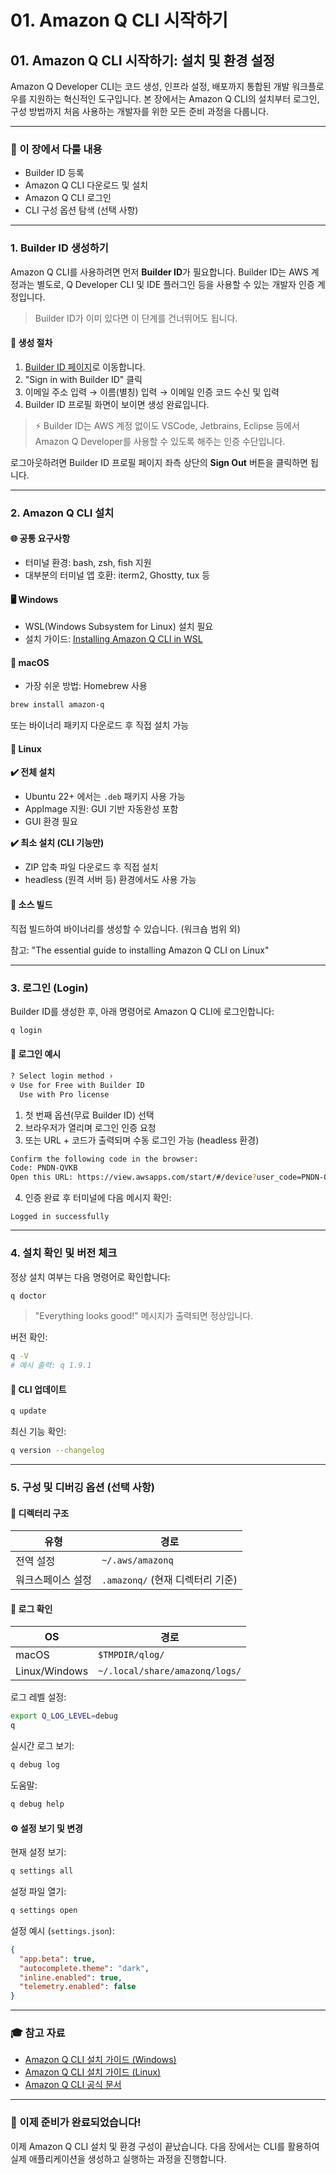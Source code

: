 # 01. Amazon Q CLI 시작하기

## 01. Amazon Q CLI 시작하기: 설치 및 환경 설정

Amazon Q Developer CLI는 코드 생성, 인프라 설정, 배포까지 통합된 개발 워크플로우를 지원하는 혁신적인 도구입니다. 본 장에서는 Amazon Q CLI의 설치부터 로그인, 구성 방법까지 처음 사용하는 개발자를 위한 모든 준비 과정을 다룹니다.

***

### 📅 이 장에서 다룰 내용

* Builder ID 등록
* Amazon Q CLI 다운로드 및 설치
* Amazon Q CLI 로그인
* CLI 구성 옵션 탐색 (선택 사항)

***

### 1. Builder ID 생성하기

Amazon Q CLI를 사용하려면 먼저 **Builder ID**가 필요합니다. Builder ID는 AWS 계정과는 별도로, Q Developer CLI 및 IDE 플러그인 등을 사용할 수 있는 개발자 인증 계정입니다.

> Builder ID가 이미 있다면 이 단계를 건너뛰어도 됩니다.

#### 🔗 생성 절차

1. [Builder ID 페이지](https://profile.aws.amazon.com/)로 이동합니다.
2. "Sign in with Builder ID" 클릭
3. 이메일 주소 입력 → 이름(별칭) 입력 → 이메일 인증 코드 수신 및 입력
4. Builder ID 프로필 화면이 보이면 생성 완료입니다.

> ⚡️ Builder ID는 AWS 계정 없이도 VSCode, Jetbrains, Eclipse 등에서 Amazon Q Developer를 사용할 수 있도록 해주는 인증 수단입니다.

로그아웃하려면 Builder ID 프로필 페이지 좌측 상단의 **Sign Out** 버튼을 클릭하면 됩니다.

***

### 2. Amazon Q CLI 설치

#### 🌐 공통 요구사항

* 터미널 환경: bash, zsh, fish 지원
* 대부분의 터미널 앱 호환: iterm2, Ghostty, tux 등

#### 🖥️ Windows

* WSL(Windows Subsystem for Linux) 설치 필요
* 설치 가이드: [Installing Amazon Q CLI in WSL](https://github.com/094459/aqd-cli-workshop)

#### 🍏 macOS

* 가장 쉬운 방법: Homebrew 사용

```bash
brew install amazon-q
```

또는 바이너리 패키지 다운로드 후 직접 설치 가능

#### 🤖 Linux

**✔️ 전체 설치**

* Ubuntu 22+ 에서는 `.deb` 패키지 사용 가능
* AppImage 지원: GUI 기반 자동완성 포함
* GUI 환경 필요

**✔️ 최소 설치 (CLI 기능만)**

* ZIP 압축 파일 다운로드 후 직접 설치
* headless (원격 서버 등) 환경에서도 사용 가능

#### 💪 소스 빌드

직접 빌드하여 바이너리를 생성할 수 있습니다. (워크숍 범위 외)

참고: "The essential guide to installing Amazon Q CLI on Linux"

***

### 3. 로그인 (Login)

Builder ID를 생성한 후, 아래 명령어로 Amazon Q CLI에 로그인합니다:

```bash
q login
```

#### 🔧 로그인 예시

```bash
? Select login method ›
✞ Use for Free with Builder ID
  Use with Pro license
```

1. 첫 번째 옵션(무료 Builder ID) 선택
2. 브라우저가 열리며 로그인 인증 요청
3. 또는 URL + 코드가 출력되며 수동 로그인 가능 (headless 환경)

```bash
Confirm the following code in the browser:
Code: PNDN-QVKB
Open this URL: https://view.awsapps.com/start/#/device?user_code=PNDN-QVKB
```

4. 인증 완료 후 터미널에 다음 메시지 확인:

```
Logged in successfully
```

***

### 4. 설치 확인 및 버전 체크

정상 설치 여부는 다음 명령어로 확인합니다:

```bash
q doctor
```

> "Everything looks good!" 메시지가 출력되면 정상입니다.

버전 확인:

```bash
q -V
# 예시 출력: q 1.9.1
```

#### 🔄 CLI 업데이트

```bash
q update
```

최신 기능 확인:

```bash
q version --changelog
```

***

### 5. 구성 및 디버깅 옵션 (선택 사항)

#### 📂 디렉터리 구조

| 유형        | 경로                       |
| --------- | ------------------------ |
| 전역 설정     | `~/.aws/amazonq`         |
| 워크스페이스 설정 | `.amazonq/` (현재 디렉터리 기준) |

#### 🔎 로그 확인

| OS            | 경로                             |
| ------------- | ------------------------------ |
| macOS         | `$TMPDIR/qlog/`                |
| Linux/Windows | `~/.local/share/amazonq/logs/` |

로그 레벨 설정:

```bash
export Q_LOG_LEVEL=debug
q
```

실시간 로그 보기:

```bash
q debug log
```

도움말:

```bash
q debug help
```

#### ⚙️ 설정 보기 및 변경

현재 설정 보기:

```bash
q settings all
```

설정 파일 열기:

```bash
q settings open
```

설정 예시 (`settings.json`):

```json
{
  "app.beta": true,
  "autocomplete.theme": "dark",
  "inline.enabled": true,
  "telemetry.enabled": false
}
```

***

### 🎓 참고 자료

* [Amazon Q CLI 설치 가이드 (Windows)](https://github.com/094459/aqd-cli-workshop)
* [Amazon Q CLI 설치 가이드 (Linux)](https://github.com/094459/aqd-cli-workshop)
* [Amazon Q CLI 공식 문서](https://docs.aws.amazon.com/q/developer/cli/)

***

### 🚀 이제 준비가 완료되었습니다!

이제 Amazon Q CLI 설치 및 환경 구성이 끝났습니다. 다음 장에서는 CLI를 활용하여 실제 애플리케이션을 생성하고 실행하는 과정을 진행합니다.
